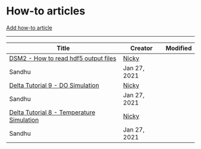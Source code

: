 # How-to articles

<a
href="http://msb-confluence?createDialogSpaceKey=DSM2v82&amp;createDialogBlueprintId=828220dc-dd64-46dc-963c-7d0b07b1d6e3"
class="aui-button create-from-template-button" data-space-key="DSM2v82"
data-content-blueprint-id="828220dc-dd64-46dc-963c-7d0b07b1d6e3">Add
how-to article</a>

------------------------------------------------------------------------

| Title                                                                                                   | Creator                                                                  | Modified     |
|---------------------------------------------------------------------------------------------------------|--------------------------------------------------------------------------|--------------|
| [DSM2 - How to read hdf5 output files](/display/DSM2v82/DSM2+-+How+to+read+hdf5+output+files)           | <a href="/display/~nsandhu" class="url fn" data-username="nsandhu">Nicky 
                                                                                                           Sandhu</a>                                                                | Jan 27, 2021 |
| [Delta Tutorial 9 - DO Simulation](/display/DSM2v82/Delta+Tutorial+9+-+DO+Simulation)                   | <a href="/display/~nsandhu" class="url fn" data-username="nsandhu">Nicky 
                                                                                                           Sandhu</a>                                                                | Jan 27, 2021 |
| [Delta Tutorial 8 - Temperature Simulation](/display/DSM2v82/Delta+Tutorial+8+-+Temperature+Simulation) | <a href="/display/~nsandhu" class="url fn" data-username="nsandhu">Nicky 
                                                                                                           Sandhu</a>                                                                | Jan 27, 2021 |
